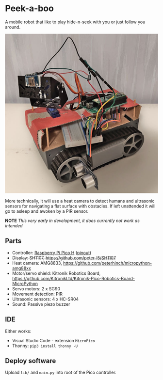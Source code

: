 # Peek-a-boo
A mobile robot that like to play hide-n-seek with you or just
follow you around.

![prototype](doc/prototype1.jpg "Prototype 1")

More technically, it will use a heat camera to detect humans
and ultrasonic sensors for navigating a flat surface with obstacles.
If left unattended it will go to asleep and awoken by a PIR sensor.

**NOTE** *This very early in development, it does currently not work as intended*

## Parts
* Controller: [Raspberry Pi Pico H](https://www.raspberrypi.com/documentation/microcontrollers/pico-series.html#pico-1-family) ([pinout](https://www.raspberrypi.com/documentation/microcontrollers/images/pico-pinout.svg))
* ~~Display: SH1107, https://github.com/peter-l5/SH1107~~
* Heat camera: AMG8833, https://github.com/peterhinch/micropython-amg88xx
* Motor/servo shield: Kitronik Robotics Board, https://github.com/KitronikLtd/Kitronik-Pico-Robotics-Board-MicroPython
* Servo motors: 2 x SG90
* Movement detection: PIR
* Ultrasonic sensors: 4 x HC-SR04
* Sound: Passive piezo buzzer

## IDE
Either works:
* Visual Studio Code - extension `MicroPico`
* Thonny: `pip3 install thonny -U`

## Deploy software
Upload `lib/` and `main.py` into root of the Pico controller.
